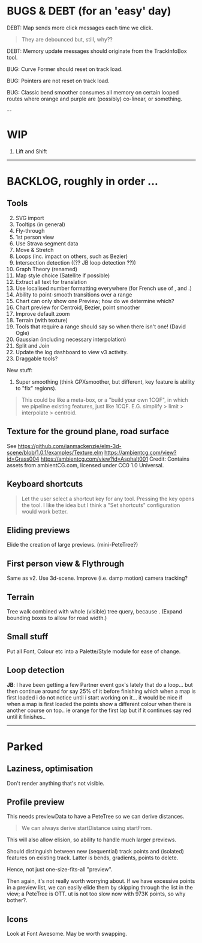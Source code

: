 
# BUGS & DEBT (for an 'easy' day)

DEBT: Map sends more click messages each time we click. 
> They are debounced but, still, why??

DEBT: Memory update messages should originate from the TrackInfoBox tool.

BUG: Curve Former should reset on track load.

BUG: Pointers are not reset on track load.

BUG: Classic bend smoother consumes all memory on certain looped routes where
     orange and purple are (possibly) co-linear, or something.

--

# WIP

1. Lift and Shift

---

# BACKLOG, roughly in order ...

## Tools

2. SVG import
3. Tooltips (in general)
4. Fly-through
5. 1st person view
6. Use Strava segment data
7. Move & Stretch
8. Loops (inc. impact on others, such as Bezier)
9. Intersection detection ((?? JB loop detection ??))
10. Graph Theory (renamed)
11. Map style choice (Satellite if possible)
12. Extract all text for translation
13. Use localised number formatting everywhere (for French use of , and .)
14. Ability to point-smooth transitions over a range
15. Chart can only show one Preview; how do we determine which?
16. Chart preview for Centroid, Bezier, point smoother
17. Improve default zoom
18. Terrain (with texture)
19. Tools that require a range should say so when there isn't one! (David Ogle)
20. Gaussian (including necessary interpolation)
21. Split and Join
22. Update the log dashboard to view v3 activity.
23. Draggable tools?

New stuff:
1. Super smoothing  (think GPXsmoother, but different, key feature is ability to "fix" regions).
> This could be like a meta-box, or a "build your own 1CQF", in which
> we pipeline existing features, just like 1CQF.
> E.G. simplify > limit > interpolate > centroid.

## Texture for the ground plane, road surface

See https://github.com/ianmackenzie/elm-3d-scene/blob/1.0.1/examples/Texture.elm
https://ambientcg.com/view?id=Grass004
https://ambientcg.com/view?id=Asphalt001
Credit: Contains assets from ambientCG.com, licensed under CC0 1.0 Universal.

## Keyboard shortcuts

> Let the user select a shortcut key for any tool.
> Pressing the key opens the tool.
> I like the idea but I think a "Set shortcuts" configuration would work better.

## Eliding previews

Elide the creation of large previews. (mini-PeteTree?)

## First person view & Flythrough

Same as v2. Use 3d-scene. Improve (i.e. damp motion) camera tracking?

## Terrain

Tree walk combined with whole (visible) tree query, because <track loops>.
(Expand bounding boxes to allow for road width.)

## Small stuff

Put all Font, Colour etc into a Palette/Style module for ease of change.

## Loop detection

**JB**: I have been getting a few Partner event gpx's lately that do a loop... but then continue around for say 25% of it before finishing which when a map is first loaded i do not notice until i start working on it... it would be nice if when a map is first loaded the points show a different colour when there is another course on top.. ie orange for the first lap but if it continues say red until it finishes..

---

# Parked

## Laziness, optimisation

Don't render anything that's not visible.

## Profile preview

This needs previewData to have a PeteTree so we can derive distances.
> We can always derive startDistance using startFrom.

This will also allow elision, so ability to handle much larger previews.

Should distinguish between new (sequential) track points and (isolated) features
on existing track. Latter is bends, gradients, points to delete.

Hence, not just one-size-fits-all "preview".

Then again, it's not really worth worrying about. If we have excessive points
in a preview list, we can easily elide them by skipping through the list in the
view; a PeteTree is OTT.
ut is not too slow now with 973K points, so why bother?.

## Icons

Look at Font Awesome. May be worth swapping.

